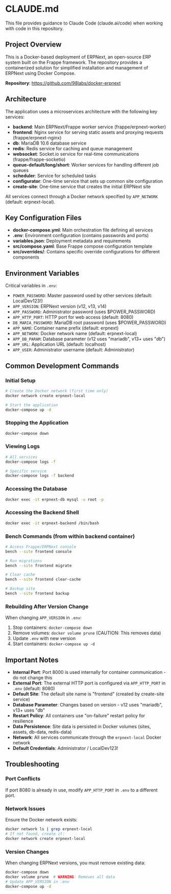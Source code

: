 # CLAUDE.md

This file provides guidance to Claude Code (claude.ai/code) when working with code in this repository.

## Project Overview

This is a Docker-based deployment of ERPNext, an open-source ERP system built on the Frappe framework. The repository provides a containerized solution for simplified installation and management of ERPNext using Docker Compose.

**Repository**: https://github.com/98labs/docker-erpnext

## Architecture

The application uses a microservices architecture with the following key services:

- **backend**: Main ERPNext/Frappe worker service (frappe/erpnext-worker)
- **frontend**: Nginx service for serving static assets and proxying requests (frappe/erpnext-nginx)
- **db**: MariaDB 10.6 database service
- **redis**: Redis service for caching and queue management
- **websocket**: Socket.io service for real-time communications (frappe/frappe-socketio)
- **queue-default/long/short**: Worker services for handling different job queues
- **scheduler**: Service for scheduled tasks
- **configurator**: One-time service that sets up common site configuration
- **create-site**: One-time service that creates the initial ERPNext site

All services connect through a Docker network specified by `APP_NETWORK` (default: erpnext-local).

## Key Configuration Files

- **docker-compose.yml**: Main orchestration file defining all services
- **.env**: Environment configuration (contains passwords and ports)
- **variables.json**: Deployment metadata and requirements
- **src/compose.yaml**: Base Frappe compose configuration template
- **src/overrides/**: Contains specific override configurations for different components

## Environment Variables

Critical variables in `.env`:
- `POWER_PASSWORD`: Master password used by other services (default: LocalDev123!)
- `APP_VERSION`: ERPNext version (v12, v13, v14)
- `APP_PASSWORD`: Administrator password (uses $POWER_PASSWORD)
- `APP_HTTP_PORT`: HTTP port for web access (default: 8080)
- `DB_MARIA_PASSWORD`: MariaDB root password (uses $POWER_PASSWORD)
- `APP_NAME`: Container name prefix (default: erpnext)
- `APP_NETWORK`: Docker network name (default: erpnext-local)
- `APP_DB_PARAM`: Database parameter (v12 uses "mariadb", v13+ uses "db")
- `APP_URL`: Application URL (default: localhost)
- `APP_USER`: Administrator username (default: Administrator)

## Common Development Commands

### Initial Setup
```bash
# Create the Docker network (first time only)
docker network create erpnext-local

# Start the application
docker-compose up -d
```

### Stopping the Application
```bash
docker-compose down
```

### Viewing Logs
```bash
# All services
docker-compose logs -f

# Specific service
docker-compose logs -f backend
```

### Accessing the Database
```bash
docker exec -it erpnext-db mysql -u root -p
```

### Accessing the Backend Shell
```bash
docker exec -it erpnext-backend /bin/bash
```

### Bench Commands (from within backend container)
```bash
# Access Frappe/ERPNext console
bench --site frontend console

# Run migrations
bench --site frontend migrate

# Clear cache
bench --site frontend clear-cache

# Backup site
bench --site frontend backup
```

### Rebuilding After Version Change
When changing `APP_VERSION` in `.env`:
1. Stop containers: `docker-compose down`
2. Remove volumes: `docker volume prune` (CAUTION: This removes data)
3. Update `.env` with new version
4. Start containers: `docker-compose up -d`

## Important Notes

- **Internal Port**: Port 8000 is used internally for container communication - do not change this
- **External Port**: The external HTTP port is configured via `APP_HTTP_PORT` in `.env` (default: 8080)
- **Default Site**: The default site name is "frontend" (created by create-site service)
- **Database Parameter**: Changes based on version - v12 uses "mariadb", v13+ uses "db"
- **Restart Policy**: All containers use "on-failure" restart policy for resilience
- **Data Persistence**: Site data is persisted in Docker volumes (sites, assets, db-data, redis-data)
- **Network**: All services communicate through the `erpnext-local` Docker network
- **Default Credentials**: Administrator / LocalDev123!

## Troubleshooting

### Port Conflicts
If port 8080 is already in use, modify `APP_HTTP_PORT` in `.env` to a different port.

### Network Issues
Ensure the Docker network exists:
```bash
docker network ls | grep erpnext-local
# If not found, create it:
docker network create erpnext-local
```

### Version Changes
When changing ERPNext versions, you must remove existing data:
```bash
docker-compose down
docker volume prune  # WARNING: Removes all data
# Update APP_VERSION in .env
docker-compose up -d
```